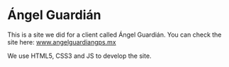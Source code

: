 # Ángel Guardián

This is a site we did for a client called Ángel Guardián.
You can check the site here: www.angelguardiangps.mx

We use HTML5, CSS3 and JS to develop the site.
